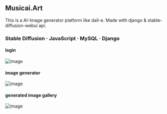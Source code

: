 ## Musicai.Art
This is a AI-Image generator platform like dall-e. Made with django & stable-diffusion-webui api.

### Stable Diffusion · JavaScript · MySQL · Django

#### login
![image](https://github.com/muhammadabir64/muhammadabir64/assets/51321911/ec845b37-1939-4581-8d94-d2d6571d6237)

#### image generator
![image](https://github.com/muhammadabir64/muhammadabir64/assets/51321911/bbd7435e-9baa-413e-89fd-ea725b19627b)

#### generated image gallery
![image](https://github.com/muhammadabir64/muhammadabir64/assets/51321911/64004564-d029-42a0-b0cd-22bb44c704f0)
